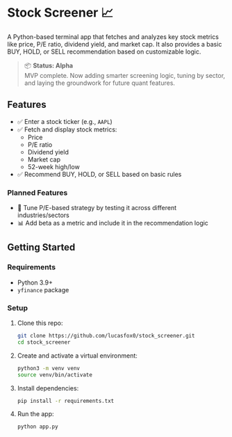 # Stock Screener 📈

A Python-based terminal app that fetches and analyzes key stock metrics like price, P/E ratio, dividend yield, and market cap. It also provides a basic BUY, HOLD, or SELL recommendation based on customizable logic.

> 📦 **Status: Alpha**  
> MVP complete. Now adding smarter screening logic, tuning by sector, and laying the groundwork for future quant features.

## Features

- ✅ Enter a stock ticker (e.g., `AAPL`)
- ✅ Fetch and display stock metrics:
  - Price
  - P/E ratio
  - Dividend yield
  - Market cap
  - 52-week high/low
- ✅ Recommend BUY, HOLD, or SELL based on basic rules

### Planned Features

- 🧠 Tune P/E-based strategy by testing it across different industries/sectors
- 📊 Add beta as a metric and include it in the recommendation logic

## Getting Started

### Requirements

- Python 3.9+
- `yfinance` package

### Setup

1. Clone this repo:

    ```bash
    git clone https://github.com/lucasfox0/stock_screener.git
    cd stock_screener
    ```

2. Create and activate a virtual environment:

    ```bash
    python3 -m venv venv
    source venv/bin/activate
    ```

3. Install dependencies:

    ```bash
    pip install -r requirements.txt
    ```

4. Run the app:

    ```bash
    python app.py
    ```